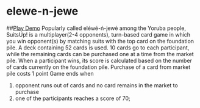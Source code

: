 # elewe-n-jewe
##[Play Demo](https://atp-solitaire.netlify.app)
Popularly called eléwé-ń-jewé among the Yoruba people, SuitsUp! is a multiplayer(2-4 opponents), turn-based card game in which you win opponent(s) by matching suits with the top card on the foundation pile.
A deck containing 52 cards is used. 10 cards go to each participant, while the remaining cards can be purchased one at a time from the market pile.
When a participant wins, its score is calculated based on the number of cards currently on the foundation pile.
Purchase of a card from market pile costs 1 point
Game ends when
1. opponent runs out of cards and no card remains in the market to purchase
2. one of the participants reaches a score of 70;

